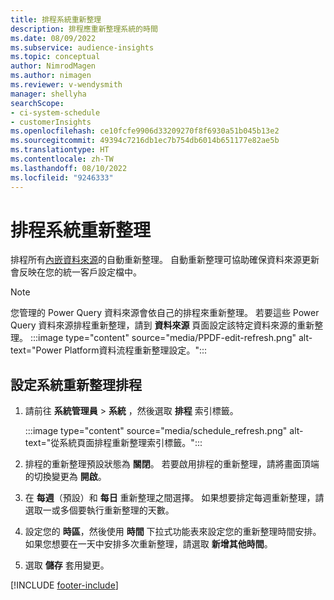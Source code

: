 ```yaml
---
title: 排程系統重新整理
description: 排程應重新整理系統的時間
ms.date: 08/09/2022
ms.subservice: audience-insights
ms.topic: conceptual
author: NimrodMagen
ms.author: nimagen
ms.reviewer: v-wendysmith
manager: shellyha
searchScope:
- ci-system-schedule
- customerInsights
ms.openlocfilehash: ce10fcfe9906d33209270f8f6930a51b045b13e2
ms.sourcegitcommit: 49394c7216db1ec7b754db6014b651177e82ae5b
ms.translationtype: HT
ms.contentlocale: zh-TW
ms.lasthandoff: 08/10/2022
ms.locfileid: "9246333"
---
```

# <a name="schedule-system-refresh"></a>排程系統重新整理

排程所有[內嵌資料來源](data-sources.md)的自動重新整理。 自動重新整理可協助確保資料來源更新會反映在您的統一客戶設定檔中。

> [!NOTE]
> 您管理的 Power Query 資料來源會依自己的排程來重新整理。 若要這些 Power Query 資料來源排程重新整理，請到 **資料來源** 頁面設定該特定資料來源的重新整理。
> :::image type="content" source="media/PPDF-edit-refresh.png" alt-text="Power Platform資料流程重新整理設定。":::

## <a name="set-system-refresh-schedule"></a>設定系統重新整理排程

1. 請前往 **系統管理員** > **系統** ，然後選取 **排程** 索引標籤。

   :::image type="content" source="media/schedule_refresh.png" alt-text="從系統頁面排程重新整理索引標籤。":::

1. 排程的重新整理預設狀態為 **關閉**。 若要啟用排程的重新整理，請將畫面頂端的切換變更為 **開啟**。

1. 在 **每週**（預設）和 **每日** 重新整理之間選擇。 如果想要排定每週重新整理，請選取一或多個要執行重新整理的天數。

1. 設定您的 **時區**，然後使用 **時間** 下拉式功能表來設定您的重新整理時間安排。 如果您想要在一天中安排多次重新整理，請選取 **新增其他時間**。

1. 選取 **儲存** 套用變更。

[!INCLUDE [footer-include](includes/footer-banner.md)]
